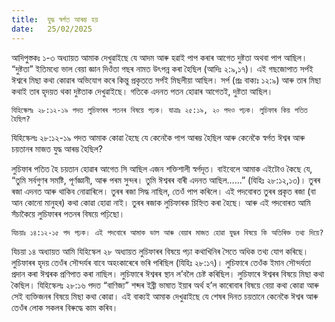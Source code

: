 ```yaml
---
title:  যুদ্ধ স্বৰ্গত আৰম্ভ হয়
date:   25/02/2025
---
```


আদিপুস্তকঃ ১-৩ অধ্যায়ত আমাক দেখুৱাইছে যে আদম আৰু হৱাই পাপ কৰাৰ আগেত দুষ্টতা অথবা পাপ আছিল। “দুষ্টতা” ইতিমধ্যে ভাল বেয়া জ্ঞান দিওঁতা গছৰ নামত উৎপন্ন কৰা হৈছিল (আদিঃ ২:৯,১৭)। এই গছজোপাত সৰ্পই ঈশ্বৰে মিছা কথা কোৱাৰ অভিযোগ কৰে কিন্তু প্ৰকৃততে সৰ্পই মিছলীয়া আছিল। সৰ্প (প্ৰঃ বাক্যঃ ১২:৯) আৰু তাৰ মিছা কথাই তাৰ হৃদয়ত থকা দুষ্টতাক দেখুৱাইছে। গতিকে এদনত পতন হোৱাৰ আগেতই, দুষ্টতা আছিল।

`যিহিস্কেলঃ ২৮:১২-১৯ পদত লুচিফাৰৰ পতনৰ বিষয়ে পঢ়ক। যাত্ৰাঃ ২৫:১৯, ২০ পদও পঢ়ক। লুচিফাৰ কিয় পতিত হৈছিল?`

যিহিস্কেলঃ ২৮:১২-১৯ পদত আমাক কোৱা হৈছে যে কেনেকৈ পাপ আৰম্ভ হৈছিল আৰু কেনেকৈ স্বৰ্গত ঈশ্বৰ আৰু চয়তানৰ মাজত যুদ্ধ আৰম্ভ হৈছিল?

লুচিফাৰ পতিত হৈ চয়তান হোৱাৰ আগেত সি আছিল এজন শক্তিশালী স্বৰ্গদূত। বাইবেলে আমাক এইটোও কৈছে যে, “তুমি সৰ্বগুণৰ সমষ্টি, পূৰ্ণজ্ঞানী, আৰু পৰম সুন্দৰ। তুমি ঈশ্বৰৰ বাৰী এদনত আছিল......” (যিহিঃ ২৮:১২,১৩)। তুৰৰ ৰজা এদনত আৰু থাকিব নোৱাৰিলে। তুৰৰ ৰজা সিদ্ধ নাছিল, তেওঁ পাপ কৰিলে। এই পদবোৰত তুৰৰ প্ৰকৃত ৰজা (বা আন কোনো মানুহৰ) কথা কোৱা হোৱা নাই। তুৰৰ ৰজাক লুচিফাৰক চিহ্নিত কৰা হৈছে। আৰু এই পদবোৰত আমি সঁচাকৈয়ে লুচিফাৰৰ পতনৰ বিষয়ে পঢ়িছো।

`যিচয়াঃ ১৪:১২-১৫ পদ পঢ়ক। এই পদবোৰে আমাক ভাল আৰু বেয়াৰ মাজত হোৱা যুদ্ধৰ বিষয়ে কি অতিৰিক্ত তথ্য দিয়ে?`

যিচয়া ১৪ অধ্যায়ত আমি যিহিস্কেল ২৮ অধ্যায়ত লুচিফাৰৰ বিষয়ে পঢ়া কথাখিনিৰ সৈতে অধিক তথ্য যোগ কৰিছে। লুচিফাৰৰ হৃদয় তেওঁৰ সৌন্দৰ্যৰ বাবে অহংকাৰেৰে ভৰি পৰিছিল (যিহিঃ ২৮:১৭)। লুচিফাৰে তেওঁক ইমান সৌন্দৰ্যতা প্ৰদান কৰা ঈশ্বৰক প্ৰণিপাত কৰা নাছিল। লুচিফাৰে ঈশ্বৰৰ স্থান ল’বলৈ চেষ্ট কৰিছিল। লুচিফাৰে ঈশ্বৰৰ বিষয়ে মিছা কথা কৈছিল। যিহিস্কেলঃ ২৮:১৬ পদত “বাণিজ্য” শব্দৰ ইব্ৰী ভাষাত ইয়াৰ অৰ্থ হ’ল কাৰোবাৰ বিষয়ে বেয়া কথা কোৱা আৰু সেই ব্যক্তিজনৰ বিষয়ে মিছা কথা কোৱা। এই বাক্যই আমাক দেখুৱাইছে যে শেষৰ দিনত চয়তানে কেনেকৈ ঈশ্বৰ আৰু তেওঁৰ লোক সকলৰ বিৰুদ্ধে কাম কৰিব।